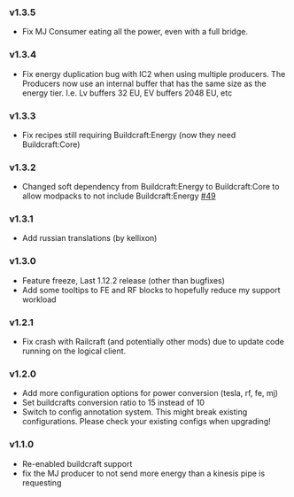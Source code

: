 ### v1.3.5
 - Fix MJ Consumer eating all the power, even with a full bridge. 

### v1.3.4
 - Fix energy duplication bug with IC2 when using multiple producers. The Producers now use an internal buffer that has
   the same size as the energy tier. I.e. Lv buffers 32 EU, EV buffers 2048 EU, etc

### v1.3.3
 - Fix recipes still requiring Buildcraft:Energy (now they need Buildcraft:Core)

### v1.3.2
 - Changed soft dependency from Buildcraft:Energy to Buildcraft:Core to allow modpacks to not include Buildcraft:Energy [#49](https://github.com/Xalcon/EnergyConverters/issues/49)

### v1.3.1
 - Add russian translations (by kellixon)

### v1.3.0
 - Feature freeze, Last 1.12.2 release (other than bugfixes)
 - Add some tooltips to FE and RF blocks to hopefully reduce my support workload

### v1.2.1
 - Fix crash with Railcraft (and potentially other mods) due to update code running on the logical client.

### v1.2.0
 - Add more configuration options for power conversion (tesla, rf, fe, mj)
 - Set buildcrafts conversion ratio to 15 instead of 10
 - Switch to config annotation system. This might break existing configurations. Please check your existing configs when upgrading!

### v1.1.0
 - Re-enabled buildcraft support
 - fix the MJ producer to not send more energy than a kinesis pipe is requesting
